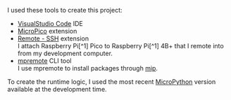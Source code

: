I used these tools to create this project:

* [VisualStudio Code](https://code.visualstudio.com/) IDE
* [MicroPico](https://marketplace.visualstudio.com/items?itemName=paulober.pico-w-go) extension
* [Remote - SSH](https://marketplace.visualstudio.com/items?itemName=ms-vscode-remote.remote-ssh) extension  
I attach Raspberry Pi[^1] Pico to Raspberry Pi[^1] 4B+ that I remote into from my development computer.
* [mpremote](https://docs.micropython.org/en/v1.18/reference/mpremote.html) CLI tool  
I use mpremote to install packages through [mip](https://docs.micropython.org/en/latest/reference/packages.html).

To create the runtime logic, I used the most recent [MicroPython](https://www.raspberrypi.com/documentation/microcontrollers/micropython.html#drag-and-drop-micropython) version available at the development time.
